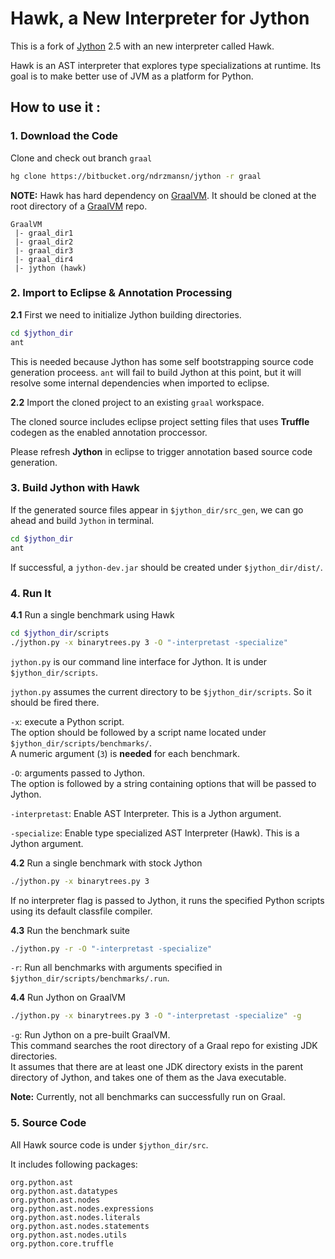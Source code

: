 Hawk, a New Interpreter for Jython
==================================

This is a fork of [Jython][1] 2.5 with an new interpreter called Hawk.

Hawk is an AST interpreter that explores type specializations at runtime. 
Its goal is to make better use of JVM as a platform for Python.

## How to use it :

### 1. Download the Code

Clone and check out branch `graal`

```sh
hg clone https://bitbucket.org/ndrzmansn/jython -r graal
```
**NOTE:** Hawk has hard dependency on [GraalVM][0]. It should be cloned at the root directory of a [GraalVM][0] repo.

```plain
GraalVM
 |- graal_dir1
 |- graal_dir2
 |- graal_dir3
 |- graal_dir4
 |- jython (hawk)

```

### 2. Import to Eclipse & Annotation Processing

**2.1** First we need to initialize Jython building directories.

```sh
cd $jython_dir
ant
```
This is needed because Jython has some self bootstrapping source code generation proceess.
`ant` will fail to build Jython at this point, but it will resolve some internal dependencies when imported to eclipse.


**2.2** Import the cloned project to an existing `graal` workspace.

The cloned source includes eclipse project setting files that uses **Truffle** codegen as the enabled annotation proccessor.

Please refresh **Jython** in eclipse to trigger annotation based source code generation.


### 3. Build Jython with Hawk

If the generated source files appear in `$jython_dir/src_gen`, we can go ahead and build `Jython` in terminal.

```sh
cd $jython_dir
ant
```

If successful, a `jython-dev.jar` should be created under `$jython_dir/dist/`.

### 4. Run It

**4.1** Run a single benchmark using Hawk

```sh
cd $jython_dir/scripts
./jython.py -x binarytrees.py 3 -O "-interpretast -specialize"
```

`jython.py` is our command line interface for Jython. It is under `$jython_dir/scripts`.

`jython.py` assumes the current directory to be `$jython_dir/scripts`. So it should be fired there.

`-x`: execute a Python script.  
The option should be followed by a script name located under `$jython_dir/scripts/benchmarks/`.  
A numeric argument (`3`) is **needed** for each benchmark.

`-O`: arguments passed to Jython.  
The option is followed by a string containing options that will be passed to Jython.

`-interpretast`: Enable AST Interpreter. This is a Jython argument.

`-specialize`: Enable type specialized AST Interpreter (Hawk). This is a Jython argument.


**4.2** Run a single benchmark with stock Jython

```sh
./jython.py -x binarytrees.py 3
```

If no interpreter flag is passed to Jython, it runs the specified Python scripts using its default classfile compiler.


**4.3** Run the benchmark suite

```sh
./jython.py -r -O "-interpretast -specialize"
```

`-r`: Run all benchmarks with arguments specified in `$jython_dir/scripts/benchmarks/.run`.


**4.4** Run Jython on GraalVM

```sh
./jython.py -x binarytrees.py 3 -O "-interpretast -specialize" -g
```

`-g`: Run Jython on a pre-built GraalVM.  
This command searches the root directory of a Graal repo for existing JDK directories.  
It assumes that there are at least one JDK directory exists in the parent directory of Jython, and takes one of them as the Java executable.

**Note:** Currently, not all benchmarks can successfully run on Graal.


### 5. Source Code

All Hawk source code is under `$jython_dir/src`.

It includes following packages:

```
org.python.ast
org.python.ast.datatypes
org.python.ast.nodes
org.python.ast.nodes.expressions
org.python.ast.nodes.literals
org.python.ast.nodes.statements
org.python.ast.nodes.utils
org.python.core.truffle
```

[0]: http://openjdk.java.net/projects/graal/
[1]: https://bitbucket.org/jython/jython